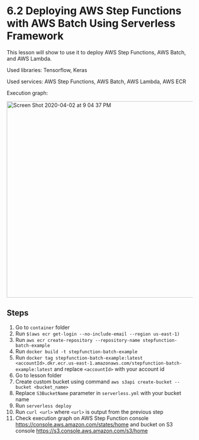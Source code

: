 # 6.2 Deploying AWS Step Functions with AWS Batch Using Serverless Framework

This lesson will show to use it to deploy AWS Step Functions, AWS Batch, and AWS Lambda.

Used libraries: Tensorflow, Keras

Used services: AWS Step Functions, AWS Batch, AWS Lambda, AWS ECR

Execution graph:

<img width="532" alt="Screen Shot 2020-04-02 at 9 04 37 PM" src="https://user-images.githubusercontent.com/3318397/78323136-72b50e80-7560-11ea-8cb6-3a1fabb3dbaa.png">

## Steps

1. Go to `container` folder
2. Run `$(aws ecr get-login --no-include-email --region us-east-1)`
3. Run `aws ecr create-repository --repository-name stepfunction-batch-example`
4. Run `docker build -t stepfunction-batch-example`
5. Run `docker tag stepfunction-batch-example:latest <accountId>.dkr.ecr.us-east-1.amazonaws.com/stepfunction-batch-example:latest` and replace `<accountId>` with your account id
6. Go to lesson folder
7. Create custom bucket using command `aws s3api create-bucket --bucket <bucket_name>`
8. Replace `S3BucketName` parameter in `serverless.yml` with your bucket name
9. Run `serverless deploy`
10. Run `curl <url>` where `<url>` is output from the previous step
11. Check execution graph on AWS Step Function console https://console.aws.amazon.com/states/home and bucket on S3 console https://s3.console.aws.amazon.com/s3/home